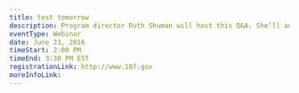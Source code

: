 ```yaml
---
title: test tomorrow
description: Program director Ruth Shuman will host this Q&A. She’ll answer your questions about America's Seed Fund and share how to prepare for the upcoming application deadline (June 17, 2017).
eventType: Webinar
date: June 23, 2016
timeStart: 2:00 PM
timeEnd: 3:30 PM EST
registrationLink: http://www.18f.gov
moreInfoLink:
---
```

